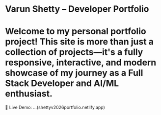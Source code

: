 # Varun Shetty – Developer Portfolio
# Welcome to my personal portfolio project! This site is more than just a collection of projects—it's a fully responsive, interactive, and modern showcase of my journey as a Full Stack Developer and AI/ML enthusiast.

🔗 Live Demo:  ...(shettyv2026portfolio.netlify.app)
